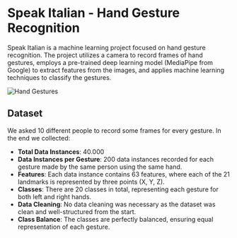 # Speak Italian - Hand Gesture Recognition

Speak Italian is a machine learning project focused on hand gesture recognition. The project utilizes a camera to record frames of hand gestures, employs a pre-trained deep learning model (MediaPipe from Google) to extract features from the images, and applies machine learning techniques to classify the gestures.

![Hand Gestures](documentation/images/10_gestures.png)

## Dataset 
We asked 10 different people to record some frames for every gesture. In the end we collected:
- **Total Data Instances**: 40.000
- **Data Instances per Gesture**: 200 data instances recorded for each gesture made by the same person using the same hand.
- **Features**: Each data instance contains 63 features, where each of the 21 landmarks is represented by three points (X, Y, Z).
- **Classes**: There are 20 classes in total, representing each gesture for both left and right hands.
- **Data Cleaning**: No data cleaning was necessary as the dataset was clean and well-structured from the start.
- **Class Balance**: The classes are perfectly balanced, ensuring equal representation of each gesture.


